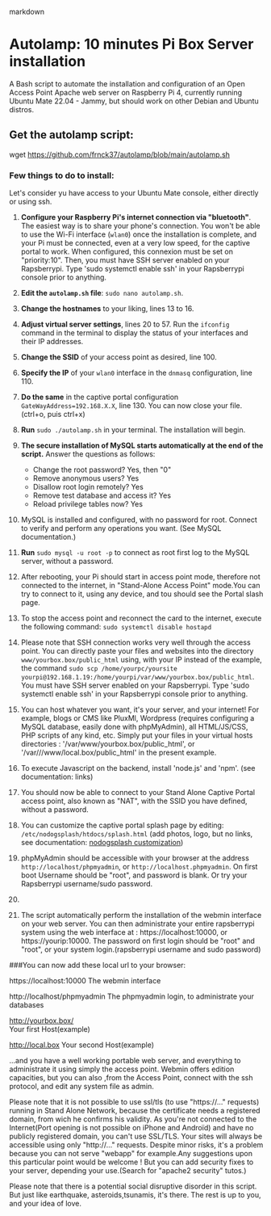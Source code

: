 markdown

# Autolamp: 10 minutes Pi Box Server installation

A Bash script to automate the installation and configuration of an Open Access Point Apache web server on Raspberry Pi 4, currently running Ubuntu Mate 22.04 - Jammy, but should work on other Debian and Ubuntu distros.

## Get the autolamp script:

wget https://github.com/frnck37/autolamp/blob/main/autolamp.sh

### Few things to do to install:
Let's consider yu have access to your Ubuntu Mate console, either directly or using ssh.

1. **Configure your Raspberry Pi's internet connection via "bluetooth"**. The easiest way is to share your phone's connection. You won't be able to use the Wi-Fi interface (`wlan0`) once the installation is complete, and your Pi must be connected, even at a very low speed, for the captive portal to work. When configured, this connexion must be set on "priority:10". Then, you must have SSH server enabled on your Rapsberrypi. Type 'sudo systemctl enable ssh' in your Rapsberrypi console prior to anything.

2. **Edit the `autolamp.sh` file**: `sudo nano autolamp.sh`.

3. **Change the hostnames** to your liking, lines 13 to 16.

4. **Adjust virtual server settings**, lines 20 to 57. Run the `ifconfig` command in the terminal to display the status of your interfaces and their IP addresses.

5. **Change the SSID** of your access point as desired, line 100.

6. **Specify the IP** of your `wlan0` interface in the `dnmasq` configuration, line 110.

7. **Do the same** in the captive portal configuration `GateWayAddress=192.168.X.X`, line 130. You can now close your file. (ctrl+o, puis ctrl+x)

8. **Run** `sudo ./autolamp.sh` in your terminal. The installation will begin.

9. **The secure installation of MySQL starts automatically at the end of the script.** Answer the questions as follows:
   - Change the root password? Yes, then "0"
   - Remove anonymous users? Yes
   - Disallow root login remotely? Yes
   - Remove test database and access it? Yes
   - Reload privilege tables now? Yes

10. MySQL is installed and configured, with no password for root. Connect to verify and perform any operations you want. (See MySQL documentation.)

11. **Run** `sudo mysql -u root -p` to connect as root first log to the MySQL server, without a password.

12. After rebooting, your Pi should start in access point mode, therefore not connected to the internet, in "Stand-Alone Access Point" mode.You can try to connect to it, using any device, and tou should see the Portal slash page.

13. To stop the access point and reconnect the card to the internet, execute the following command: `sudo systemctl disable hostapd`

14. Please note that SSH connection works very well through the access point. You can directly paste your files and websites into the directory `www/yourbox.box/public_html` using, with your IP instead of the example, the command `sudo scp /home/yourpc/yoursite yourpi@192.168.1.19:/home/yourpi/var/www/yourbox.box/public_html`. You must have SSH server enabled on your Rapsberrypi. Type 'sudo systemctl enable ssh' in your Rapsberrypi console prior to anything.

15. You can host whatever you want, it's your server, and your internet! For example, blogs or CMS like PluxMl, Wordpress (requires configuring a MySQL database, easily done with phpMyAdmin), all HTML/JS/CSS, PHP scripts of any kind, etc. Simply put your files in your virtual hosts directories : '/var/www/yourbox.box/public_html', or '/var///www/local.box/public_html' in the present example.

16. To execute Javascript on the backend, install 'node.js' and 'npm'. (see documentation: links)

17. You should now be able to connect to your Stand Alone Captive Portal access point, also known as "NAT", with the SSID you have defined, without a password. 

18. You can customize the captive portal splash page by editing: `/etc/nodogsplash/htdocs/splash.html` (add photos, logo, but no links, see documentation: [nodogsplash customization](https://nodogsplashdocs.readthedocs.io/en/stable/customize.html))

19. phpMyAdmin should be accessible with your browser at the address `http://localhost/phpmyadmin`, or `http://localhost.phpmyadmin`. On first boot Username should be "root", and password is blank. Or try your Rapsberrypi username/sudo password.
20. 
21. The script automatically perform the installation of the webmin interface on your web server. You can then administrate  your entire rapsberrypi system using the web interface at : https://localhost:10000, or https://yourip:10000. The password on first login should be "root" and "root", or your system login.(rapsberrypi username and sudo password)

###You can now add these local url to your browser:

https://localhost:10000 
The webmin interface

http://localhost/phpmyadmin
The phpmyadmin login, to administrate your databases

http://yourbox.box/  
Your first Host(example)

http://local.box 
Your second Host(example)

...and you have a well working portable web server, and everything to administrate it using simply the access point.
Webmin offers edition capacities, but you can also ,from the Access Point, connect with the ssh protocol, and edit any system file as admin.

Please note that it is not possible to use ssl/tls (to use "https://..." requests) running in Stand Alone Network, because the certificate needs a registered domain, from wich he confirms his validity. As you're not connected to the Internet(Port opening is not possible on iPhone and Androïd)  and have no publicly registered domain, you can't use SSL/TLS.
Your sites will always be accessible using only "http://..." requests. Despite minor risks, it's a problem because you can not serve "webapp" for example.Any suggestions upon this particular point would be welcome ! But you can add security fixes to your server, depending  your use.(Search for "apache2 security" tutos.)

Please note that there is a potential social disruptive disorder in this script. But just like earthquake, asteroids,tsunamis, it's there. The rest is up to you, and your idea of love.


